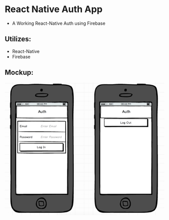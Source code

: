 # React Native Auth App
* A Working React-Native Auth using Firebase

## Utilizes:
* React-Native
* Firebase

## Mockup:

![Image of Mockup](https://github.com/zaturnvalley/ReactNativeAuth/blob/master/wireframeMockUp.png?raw=true)
